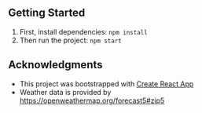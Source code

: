 ## Getting Started

1. First, install dependencies: `npm install`
2. Then run the project: `npm start`

## Acknowledgments
- This project was bootstrapped with [Create React App](https://github.com/facebook/create-react-app)
- Weather data is provided by https://openweathermap.org/forecast5#zip5